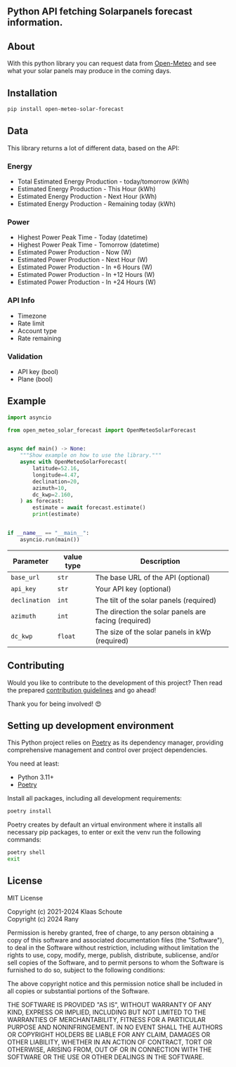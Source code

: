 <!--
*** To avoid retyping too much info. Do a search and replace for the following:
*** github_username, repo_name
-->

## Python API fetching Solarpanels forecast information.

## About

With this python library you can request data from [Open-Meteo](https://open-meteo.com/)
and see what your solar panels may produce in the coming days.

## Installation

```bash
pip install open-meteo-solar-forecast
```

## Data

This library returns a lot of different data, based on the API:

### Energy

- Total Estimated Energy Production - today/tomorrow (kWh)
- Estimated Energy Production - This Hour (kWh)
- Estimated Energy Production - Next Hour (kWh)
- Estimated Energy Production - Remaining today (kWh)

### Power

- Highest Power Peak Time - Today (datetime)
- Highest Power Peak Time - Tomorrow (datetime)
- Estimated Power Production - Now (W)
- Estimated Power Production - Next Hour (W)
- Estimated Power Production - In +6 Hours (W)
- Estimated Power Production - In +12 Hours (W)
- Estimated Power Production - In +24 Hours (W)

### API Info

- Timezone
- Rate limit
- Account type
- Rate remaining

### Validation

- API key (bool)
- Plane (bool)

## Example

```python
import asyncio

from open_meteo_solar_forecast import OpenMeteoSolarForecast


async def main() -> None:
    """Show example on how to use the library."""
    async with OpenMeteoSolarForecast(
        latitude=52.16,
        longitude=4.47,
        declination=20,
        azimuth=10,
        dc_kwp=2.160,
    ) as forecast:
        estimate = await forecast.estimate()
        print(estimate)


if __name__ == "__main__":
    asyncio.run(main())
```

| Parameter | value type | Description |
| --------- | ---------- | ----------- |
| `base_url` | `str` | The base URL of the API (optional) |
| `api_key` | `str` | Your API key (optional) |
| `declination` | `int` | The tilt of the solar panels (required) |
| `azimuth` | `int` | The direction the solar panels are facing (required) |
| `dc_kwp` | `float` | The size of the solar panels in kWp (required) |

## Contributing

Would you like to contribute to the development of this project? Then read the prepared [contribution guidelines](CONTRIBUTING.md) and go ahead!

Thank you for being involved! :heart_eyes:

## Setting up development environment

This Python project relies on [Poetry][poetry] as its dependency manager,
providing comprehensive management and control over project dependencies.

You need at least:

- Python 3.11+
- [Poetry][poetry-install]

Install all packages, including all development requirements:

```bash
poetry install
```

Poetry creates by default an virtual environment where it installs all
necessary pip packages, to enter or exit the venv run the following commands:

```bash
poetry shell
exit
```

## License

MIT License

Copyright (c) 2021-2024 Klaas Schoute  
Copyright (c) 2024 Rany

Permission is hereby granted, free of charge, to any person obtaining a copy
of this software and associated documentation files (the "Software"), to deal
in the Software without restriction, including without limitation the rights
to use, copy, modify, merge, publish, distribute, sublicense, and/or sell
copies of the Software, and to permit persons to whom the Software is
furnished to do so, subject to the following conditions:

The above copyright notice and this permission notice shall be included in all
copies or substantial portions of the Software.

THE SOFTWARE IS PROVIDED "AS IS", WITHOUT WARRANTY OF ANY KIND, EXPRESS OR
IMPLIED, INCLUDING BUT NOT LIMITED TO THE WARRANTIES OF MERCHANTABILITY,
FITNESS FOR A PARTICULAR PURPOSE AND NONINFRINGEMENT. IN NO EVENT SHALL THE
AUTHORS OR COPYRIGHT HOLDERS BE LIABLE FOR ANY CLAIM, DAMAGES OR OTHER
LIABILITY, WHETHER IN AN ACTION OF CONTRACT, TORT OR OTHERWISE, ARISING FROM,
OUT OF OR IN CONNECTION WITH THE SOFTWARE OR THE USE OR OTHER DEALINGS IN THE
SOFTWARE.

[poetry-install]: https://python-poetry.org/docs/#installation
[poetry]: https://python-poetry.org
